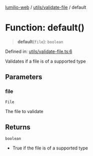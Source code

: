 [lumilio-web](../../../modules.md) / [utils/validate-file](../index.md) / default

# Function: default()

> **default**(`file`): `boolean`

Defined in: [utils/validate-file.ts:6](https://github.com/EdwinZhanCN/Lumilio-Photos/blob/1644752835268dce152ae5a6ed8e77af6920f217/web/src/utils/validate-file.ts#L6)

Validates if a file is of a supported type

## Parameters

### file

`File`

The file to validate

## Returns

`boolean`

- True if the file is of a supported type
